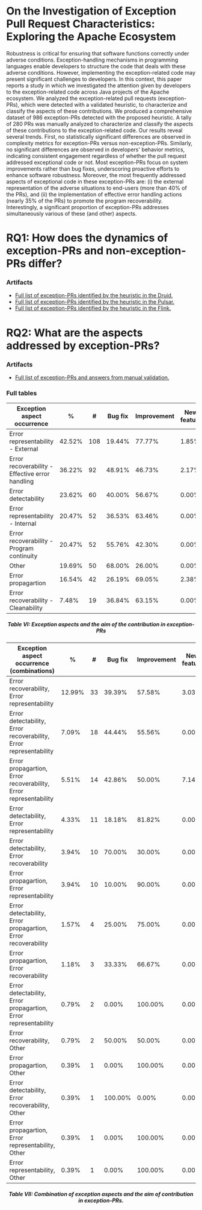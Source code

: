 # On the Investigation of Exception Pull Request Characteristics: Exploring the Apache Ecosystem

Robustness is critical for ensuring that software functions correctly under adverse conditions. Exception-handling mechanisms in programming languages enable developers to structure the code that deals with these adverse conditions. However, implementing the exception-related code may present significant challenges to developers. In this context, this paper reports a study in which we investigated the attention given by developers to the exception-related code across Java projects of the Apache ecosystem. We analyzed the exception-related pull requests (exception-PRs), which were detected with a validated heuristic, to characterize and classify the aspects of these contributions. We produced a comprehensive dataset of 986 exception-PRs detected with the proposed heuristic. A tally of 280 PRs was manually analyzed to characterize and classify the aspects of these contributions to the exception-related code. Our results reveal several trends. First, no statistically significant differences are observed in complexity metrics for exception-PRs versus non-exception-PRs. Similarly, no significant differences are observed in developers' behavior metrics, indicating consistent engagement regardless of whether the pull request addressed exceptional code or not. Most exception-PRs focus on system improvements rather than bug fixes, underscoring proactive efforts to enhance software robustness. Moreover, the most frequently addressed aspects of exceptional code in these exception-PRs are: (i) the external representation of the adverse situations to end-users (more than 40\% of the PRs), and (ii) the implementation of effective error handling actions (nearly 35\% of the PRs) to promote the program recoverability. Interestingly, a significant proportion of exception-PRs addresses simultaneously various of these (and other) aspects.

# RQ1: How does the dynamics of exception-PRs and non-exception-PRs differ? 

### Artifacts
- [Full list of exception-PRs identified by the heuristic in the Druid.](exception-PRs-druid.pdf)
- [Full list of exception-PRs identified by the heuristic in the Pulsar.](exception-PRs-pulsar.pdf)
- [Full list of exception-PRs identified by the heuristic in the Flink.](exception-PRs-flink.pdf)

# RQ2: What are the aspects addressed by exception-PRs?
### Artifacts

- [Full list of exception-PRs and answers from manual validation.](exception-PRs-manual-validation.pdf) 

### Full tables
| Exception aspect occurrence                    | %      | #  | Bug fix | Improvement | New feature | Test  | Other |
|------------------------------------------------|--------|----|---------|-------------|-------------|-------|-------|
| Error representability - External              | 42.52% | 108| 19.44%  | 77.77%      | 1.85%       | 0.92% | 0.00% |
| Error recoverability - Effective error handling| 36.22% | 92 | 48.91%  | 46.73%      | 2.17%       | 1.08% | 1.08% |
| Error detectability                            | 23.62% | 60 | 40.00%  | 56.67%      | 0.00%       | 3.33% | 0.00% |
| Error representability - Internal              | 20.47% | 52 | 36.53%  | 63.46%      | 0.00%       | 0.00% | 0.00% |
| Error recoverability - Program continuity      | 20.47% | 52 | 55.76%  | 42.30%      | 0.00%       | 1.92% | 0.00% |
| Other                                          | 19.69% | 50 | 68.00%  | 26.00%      | 0.00%       | 6.00% | 0.00% |
| Error propagartion                             | 16.54% | 42 | 26.19%  | 69.05%      | 2.38%       | 2.38% | 0.00% |
| Error recoverability - Cleanability            | 7.48%  | 19 | 36.84%  | 63.15%      | 0.00%       | 0.00% | 0.00% |

<h5 align="center">Table VI: Exception aspects and the aim of the contribution in exception-PRs</h5>

| Exception aspect occurrence (combinations)                                   | %      | #  | Bug fix | Improvement | New feature | Test | Other |
|------------------------------------------------------------------------------|--------|----|---------|-------------|-------------|------|-------|
| Error recoverability, Error representability                                 | 12.99% | 33 | 39.39%  | 57.58%      | 3.03%       | 0.00%| 0.00% |
| Error detectability, Error recoverability, Error representability           | 7.09%  | 18 | 44.44%  | 55.56%      | 0.00%       | 0.00%| 0.00% |
| Error propagartion, Error recoverability, Error representability            | 5.51%  | 14 | 42.86%  | 50.00%      | 7.14%       | 0.00%| 0.00% |
| Error detectability, Error representability                                  | 4.33%  | 11 | 18.18%  | 81.82%      | 0.00%       | 0.00%| 0.00% |
| Error detectability, Error recoverability                                    | 3.94%  | 10 | 70.00%  | 30.00%      | 0.00%       | 0.00%| 0.00% |
| Error propagartion, Error representability                                   | 3.94%  | 10 | 10.00%  | 90.00%      | 0.00%       | 0.00%| 0.00% |
| Error detectability, Error propagartion, Error recoverability               | 1.57%  | 4  | 25.00%  | 75.00%      | 0.00%       | 0.00%| 0.00% |
| Error propagartion, Error recoverability                                     | 1.18%  | 3  | 33.33%  | 66.67%      | 0.00%       | 0.00%| 0.00% |
| Error detectability, Error propagartion, Error representability             | 0.79%  | 2  | 0.00%   | 100.00%     | 0.00%       | 0.00%| 0.00% |
| Error recoverability, Other                                                 | 0.79%  | 2  | 50.00%  | 50.00%      | 0.00%       | 0.00%| 0.00% |
| Error propagartion, Other                                                   | 0.39%  | 1  | 0.00%   | 100.00%     | 0.00%       | 0.00%| 0.00% |
| Error detectability, Error recoverability, Other                            | 0.39%  | 1  | 100.00% | 0.00%       | 0.00%       | 0.00%| 0.00% |
| Error propagartion, Error representability, Other                           | 0.39%  | 1  | 0.00%   | 100.00%     | 0.00%       | 0.00%| 0.00% |
| Error representability, Other                                               | 0.39%  | 1  | 0.00%   | 100.00%     | 0.00%       | 0.00%| 0.00% |


<h5 align="center"> Table VII: Combination of exception aspects and the aim of contribution in exception-PRs.</h5>